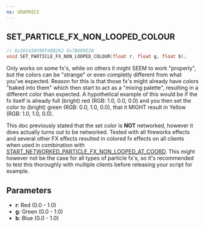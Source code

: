 ```yaml
---
ns: GRAPHICS
---
```

## SET_PARTICLE_FX_NON_LOOPED_COLOUR

```c
// 0x26143A59EF48B262 0x7B689E20
void SET_PARTICLE_FX_NON_LOOPED_COLOUR(float r, float g, float b);
```

Only works on some fx's, while on others it might SEEM to work "properly", but the colors can be "strange" or even completly different from what you've expected. Reason for this is that those fx's might already have colors "baked into them" which then start to act as a "mixing palette", resulting in a different color than expected. A hypothetical example of this would be if the fx itself is already full (bright) red (RGB: 1.0, 0.0, 0.0) and you then set the color to (bright) green (RGB: 0.0, 1.0, 0.0), that it MIGHT result in Yellow (RGB: 1.0, 1.0, 0.0).

This doc previously stated that the set color is **NOT** networked, however it does actually turns out to be networked. Tested with all fireworks effects and several other FX effects resulted in colored fx effects on all clients when used in combination with [START_NETWORKED_PARTICLE_FX_NON_LOOPED_AT_COORD](#_0xF56B8137DF10135D).
This might however not be the case for all types of particle fx's, so it's recommended to test this thoroughly with multiple clients before releasing your script for example.


## Parameters
* **r**: Red (0.0 - 1.0)
* **g**: Green (0.0 - 1.0)
* **b**: Blue (0.0 - 1.0)
